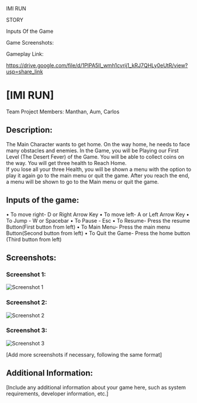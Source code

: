 IMI RUN

			
STORY 



Inputs Of the Game





Game Screenshots: 
 
Gameplay Link: 

https://drive.google.com/file/d/1PlPA5lI_wmh1cvrij1_kRJ7QHLy0eUtR/view?usp=share_link


# [IMI RUN]
Team Project Members: Manthan, Aum, Carlos

## Description:
The Main Character wants to get home. On the way home, he needs to face many obstacles and enemies.
In the Game, you will be Playing our First Level (The Desert Fever) of the Game. You will be able to collect coins on the way.
You will get three health to Reach Home.	
If you lose all your three Health, you will be shown a menu with the option to play it again go to the main menu or quit the game.
After you reach the end, a menu will be shown to go to the Main menu or quit the game.

## Inputs of the game:
•	To move right-          D or Right Arrow Key
•	To move left-            A or Left Arrow Key
•	To Jump -                  W or Spacebar
•	To Pause -                 Esc
•	To Resume-               Press the resume Button(First button from left)
•	To Main Menu-           Press the main menu Button(Second button from left)
•	To Quit the Game-     Press the home button (Third button from left)

## Screenshots:

### Screenshot 1:
![Screenshot 1](link_to_screenshot_1)

### Screenshot 2:
![Screenshot 2](link_to_screenshot_2)

### Screenshot 3:
![Screenshot 3](link_to_screenshot_3)

[Add more screenshots if necessary, following the same format]

## Additional Information:
[Include any additional information about your game here, such as system requirements, developer information, etc.]
